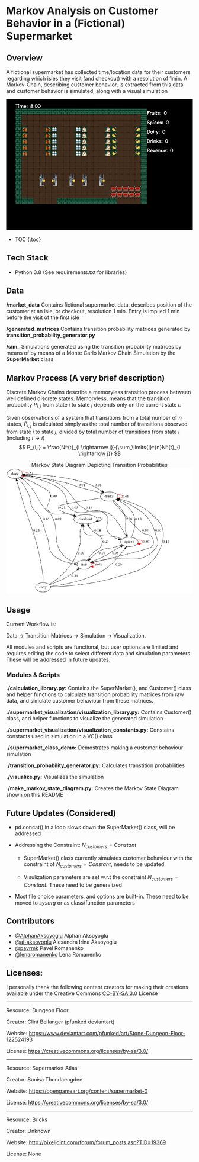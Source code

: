 



# Markov Analysis on Customer Behavior in a (Fictional) Supermarket

## Overview

A fictional supermarket has collected time/location data for their customers regarding which isles they visit (and checkout) with a resolution of 1min. A Markov-Chain, describing customer behavior, is extracted from this data and customer behavior is simulated, along with a visual simulation

![Supermarket-Simulation](https://github.com/AlphanAksoyoglu/supermarket_markov_simulation/blob/main/movie.gif?raw=true)

* TOC
{:toc}

## Tech Stack

- Python 3.8 (See requirements.txt for libraries)

## Data

**/market_data** Contains fictional supermarket data, describes position of the customer at an isle, or checkout,  resolution 1 min. Entry is implied 1 min before the visit of the first isle

**/generated_matrices** Contains transition probability matrices generated by **transition_probability_generator.py** 

**/sim_** Simulations generated using the transition probability matrices by means of by means of a Monte Carlo Markov Chain Simulation by the **SuperMarket** class

## Markov Process (A very brief description)

Discrete Markov Chains describe a memoryless transition process between well defined discrete states. Memoryless, means that the transition probability $P_{i,j}$ from state $i$ to state $j$  depends only on the current state $i$.

Given observations of a system that transitions from a total number of $n$ states, $P_{i,j}$ is calculated simply as the total number of transitions observed from state $i$ to state $j$, divided by total number of transitions from state $i$ (including $i \rightarrow i$) 
$$
P_{i,j} = \frac{N^{t}_{i \rightarrow j}}{\sum_\limits{j}^{n}N^{t}_{i \rightarrow j}}
$$



<center>Markov State Diagram Depicting Transition Probabilities</center>



<img src="https://github.com/AlphanAksoyoglu/supermarket_markov_simulation/blob/main/markov.png?raw=true" alt="Markov State Diagram" width="800"/>






## Usage

Current Workflow is:

Data $\rightarrow$ Transition Matrices $\rightarrow$ Simulation $\rightarrow$ Visualization.

All modules and scripts are functional, but user options are limited and requires editing the code to select different data and simulation parameters. These will be addressed in future updates. 

### Modules & Scripts

**./calculation_library.py:** Contains the SuperMarket(), and Customer() class and helper functions to calculate transition probability matrices from raw data, and simulate customer behaviour from these matrices.

**./supermarket_visualization/visualization_library.py:** Contains Customer() class, and helper functions to visualize the generated simulation 

**./supermarket_visualization/visualization_constants.py:** Constains constants used in simulation in a VC() class

**./supermarket_class_demo:** Demostrates making a customer behaviour simulation

**./transition_probability_generator.py:** Calculates transtition probabilities

**./visualize.py:** Visualizes the simulation

**./make_markov_state_diagram.py:** Creates the Markov State Diagram shown on this README

## Future Updates (Considered)

- pd.concat() in a loop slows down the SuperMarket() class, will be addressed

- Addressing the Constraint: $N_{customers} = Constant$

  - SuperMarket() class currently simulates customer behaviour with the constraint of $N_{customers} = Constant$, needs to be updated.

  - Visulization parameters are set w.r.t the constraint $N_{customers} = Constant$. These need to be generalized

- Most file choice parameters, and options are built-in. These need to be moved to *sysarg* or as class/function parameters   

## Contributors
- <a href="https://github.com/AlphanAksoyoglu">@AlphanAksoyoglu</a> Alphan Aksoyoglu
- <a href="https://github.com/ai-aksoyoglu">@ai-aksoyoglu</a> Alexandra Irina Aksoyoglu 
- <a href="https://github.com/pavrmk">@pavrmk</a>  Pavel Romanenko
- <a href="https://github.com/lenaromanenko">@lenaromanenko</a> Lena Romanenko

## Licenses:

I personally thank the following content creators for making their creations available under the Creative Commons [CC-BY-SA 3.0](http://creativecommons.org/licenses/by-sa/3.0/) License

***

Resource: Dungeon Floor

Creator: Clint Bellanger (pfunked deviantart)

Website: https://www.deviantart.com/pfunked/art/Stone-Dungeon-Floor-122524193

License: https://creativecommons.org/licenses/by-sa/3.0/

***

Resource: Supermarket Atlas

Creator: Sunisa Thondaengdee

Website: https://opengameart.org/content/supermarket-0

License: https://creativecommons.org/licenses/by-sa/3.0/

***

Resource: Bricks

Creator: Unknown

Website: http://pixeljoint.com/forum/forum_posts.asp?TID=19369

License: None








